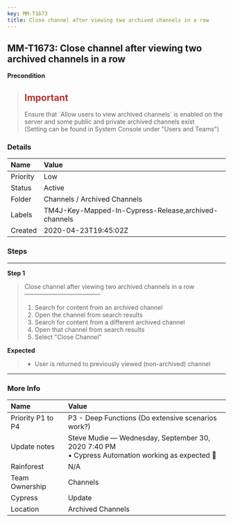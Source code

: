 ```yaml
---
key: MM-T1673
title: Close channel after viewing two archived channels in a row
---
```


## MM-T1673: Close channel after viewing two archived channels in a row

**Precondition**

> <article><h1><span style="color: rgb(184, 49, 47);">Important</span></h1>Ensure that `Allow users to view archived channels` is enabled on the server and some public and private archived channels exist<br>(Setting can be found in System Console under "Users and Teams")</article>

### Details

| Name     | Value                                                |
| :------- | :--------------------------------------------------- |
| Priority | Low                                                  |
| Status   | Active                                               |
| Folder   | Channels / Archived Channels                         |
| Labels   | TM4J-Key-Mapped-In-Cypress-Release,archived-channels |
| Created  | 2020-04-23T19:45:02Z                                 |

### Steps

<hr/>

**Step 1**

> <article>Close channel after viewing two archived channels in a row<br>–––––––––––––––––––––––––<ol><li>Search for content from an archived channel</li><li>Open the channel from search results</li><li>Search for content from a different archived channel</li><li>Open that channel from search results</li><li>Select "Close Channel"</li></ol></article>

**Expected**

> <article><ul><li>User is returned to previously viewed (non-archived) channel</li></ul></article>

<hr/>

### More Info

| Name              | Value                                                                                             |
| :---------------- | :------------------------------------------------------------------------------------------------ |
| Priority P1 to P4 | P3 - Deep Functions (Do extensive scenarios work?)                                                |
| Update notes      | Steve Mudie — Wednesday, September 30, 2020 7:40 PM<br>• Cypress Automation working as expected 🎉 |
| Rainforest        | N/A                                                                                               |
| Team Ownership    | Channels                                                                                          |
| Cypress           | Update                                                                                            |
| Location          | Archived Channels                                                                                 |
